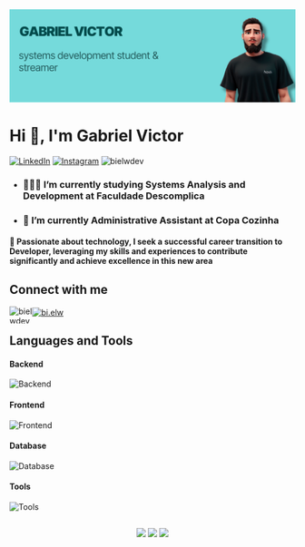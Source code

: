 
<img src="https://raw.githubusercontent.com/bielwdev/bielwdev/main/img/gabrielvictor.png">

# Hi 👋, I'm Gabriel Victor

[![LinkedIn](https://img.shields.io/badge/LinkedIn-0077B5?style=for-the-badge&logo=linkedin&logoColor=white)](https://www.linkedin.com/in/bielwdev/)
[![Instagram](https://img.shields.io/badge/Instagram-E4405F?style=for-the-badge&logo=instagram&logoColor=white)](https://www.instagram.com/bi.elw/)
<img src="https://komarev.com/ghpvc/?username=bielwdev&label=VISITS&color=8ed8da&style=for-the-badge" alt="bielwdev" />
</p>

* ### 👨🏻‍🎓 I’m currently studying Systems Analysis and Development at Faculdade Descomplica

* ### 💼 I’m currently Administrative Assistant at Copa Cozinha

#### 💬 Passionate about technology, I seek a successful career transition to Developer, leveraging my skills and experiences to contribute significantly and achieve excellence in this new area

## Connect with me

<p align="left">
<a href="https://linkedin.com/in/bielwdev" target="blank"><img align="left" src="https://raw.githubusercontent.com/rahuldkjain/github-profile-readme-generator/master/src/images/icons/Social/linked-in-alt.svg" alt="bielwdev" height="30" width="40" />
<a href="https://discordapp.com/users/254777320882176000" target="blank"><img align="center" src="https://raw.githubusercontent.com/rahuldkjain/github-profile-readme-generator/master/src/images/icons/Social/discord.svg" alt="bi.elw" height="30" width="40" /></a>
</a>

## Languages and Tools

#### Backend

![Backend](https://go-skill-icons.vercel.app/api/icons?i=ruby,rails&theme=dark&titles=true)

#### Frontend

![Frontend](https://go-skill-icons.vercel.app/api/icons?i=typescript,react,nextjs,tailwindcss&theme=dark&titles=true)

#### Database

![Database](https://go-skill-icons.vercel.app/api/icons?i=postgresql,mysql&theme=dark&titles=true)

#### Tools

![Tools](https://go-skill-icons.vercel.app/api/icons?i=ubuntu,git,github,vscode,rubymine&theme=dark&titles=true)

##

<p align="center">
    <a href="https://github-readme-stats.vercel.app/api?username=bielwdev&show_icons=true&theme=transparent&include_all_commits=true"><img heigth="180em" src="https://github-readme-stats.vercel.app/api?username=bielwdev&show_icons=true&theme=transparent&include_all_commits=true"/></a>
    <a href="https://github-readme-stats.vercel.app/api/top-langs/?username=bielwdev&layout=compact&langs_count=7&theme=transparent"><img height="195em" src="https://github-readme-stats.vercel.app/api/top-langs/?username=bielwdev&layout=compact&langs_count=7&theme=transparent"/></a>
    <a href="https://github-readme-streak-stats.herokuapp.com/?user=bielwdev&theme=transparent"><img height="195em" src="https://github-readme-streak-stats.herokuapp.com/?user=bielwdev&theme=transparent"/></a>
</p>